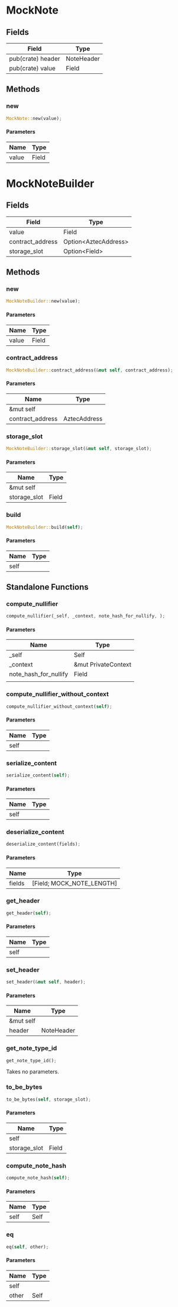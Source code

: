 # MockNote

## Fields
| Field | Type |
| --- | --- |
| pub(crate) header | NoteHeader |
| pub(crate) value | Field |

## Methods

### new

```rust
MockNote::new(value);
```

#### Parameters
| Name | Type |
| --- | --- |
| value | Field |

# MockNoteBuilder

## Fields
| Field | Type |
| --- | --- |
| value | Field |
| contract_address | Option&lt;AztecAddress&gt; |
| storage_slot | Option&lt;Field&gt; |

## Methods

### new

```rust
MockNoteBuilder::new(value);
```

#### Parameters
| Name | Type |
| --- | --- |
| value | Field |

### contract_address

```rust
MockNoteBuilder::contract_address(&mut self, contract_address);
```

#### Parameters
| Name | Type |
| --- | --- |
| &mut self |  |
| contract_address | AztecAddress |

### storage_slot

```rust
MockNoteBuilder::storage_slot(&mut self, storage_slot);
```

#### Parameters
| Name | Type |
| --- | --- |
| &mut self |  |
| storage_slot | Field |

### build

```rust
MockNoteBuilder::build(self);
```

#### Parameters
| Name | Type |
| --- | --- |
| self |  |

## Standalone Functions

### compute_nullifier

```rust
compute_nullifier(_self, _context, note_hash_for_nullify, );
```

#### Parameters
| Name | Type |
| --- | --- |
| _self | Self |
| _context | &mut PrivateContext |
| note_hash_for_nullify | Field |
|  |  |

### compute_nullifier_without_context

```rust
compute_nullifier_without_context(self);
```

#### Parameters
| Name | Type |
| --- | --- |
| self |  |

### serialize_content

```rust
serialize_content(self);
```

#### Parameters
| Name | Type |
| --- | --- |
| self |  |

### deserialize_content

```rust
deserialize_content(fields);
```

#### Parameters
| Name | Type |
| --- | --- |
| fields | [Field; MOCK_NOTE_LENGTH] |

### get_header

```rust
get_header(self);
```

#### Parameters
| Name | Type |
| --- | --- |
| self |  |

### set_header

```rust
set_header(&mut self, header);
```

#### Parameters
| Name | Type |
| --- | --- |
| &mut self |  |
| header | NoteHeader |

### get_note_type_id

```rust
get_note_type_id();
```

Takes no parameters.

### to_be_bytes

```rust
to_be_bytes(self, storage_slot);
```

#### Parameters
| Name | Type |
| --- | --- |
| self |  |
| storage_slot | Field |

### compute_note_hash

```rust
compute_note_hash(self);
```

#### Parameters
| Name | Type |
| --- | --- |
| self | Self |

### eq

```rust
eq(self, other);
```

#### Parameters
| Name | Type |
| --- | --- |
| self |  |
| other | Self |


